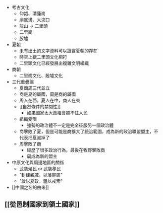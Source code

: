 - 考古文化
	- 仰韶、清蓮崗
	- 廟底溝、大汶口
	- 龍山 -> 二里頭
	- 二里崗
	- 殷墟
- 夏朝
	- 未有出土的文字資料可以證實夏朝的存在
	- 時空上跟二里頭文化相符
	- 二里頭文化已經發展出複雜文明組織
- 商朝
	- 二里崗文化、殷墟文化
- 三代重疊論
	- 夏商周三代並立
	- 商是夏的屬國，周是商的屬國
	- 周人在西，夏人在中，商人在東
	- [[自然條件的禁閉性]]
		- 如果國家太大政權會抓不住人民
	- 組織受限
		- 強勢的政治體不一定是完全征服另一個政治體
	- 商擊敗了夏，但是可能是商擴大了統治範圍，成為新的政治聯盟盟主，不代表把夏滅掉了 
	- 周擊敗了商
		- 經歷了很多政治行為，最後在牧野擊敗商
		- 周成為新的盟主
- 中原文化與周邊地區的關係
	- 武裝殖民 or 武裝移民
	- "封建親戚，以藩屏周"
	- "啟以夏政，疆以戎索"
- [[中國之名的由來]]
## [[從邑制國家到領土國家]]